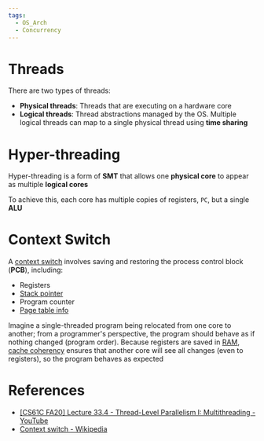 ```yaml
---
tags:
  - OS_Arch
  - Concurrency
---
```


# Threads

There are two types of threads:

- **Physical threads**: Threads that are executing on a hardware core
- **Logical threads**: Thread abstractions managed by the OS. Multiple logical threads can map to a single physical thread using **time sharing**

# Hyper-threading

Hyper-threading is a form of **SMT** that allows one **physical core** to appear as multiple **logical cores**

To achieve this, each core has multiple copies of registers, `PC`, but a single **ALU**

# Context Switch

A [context switch](Context%20Switch.md) involves saving and restoring the process control block (**PCB**), including:

- Registers
- [Stack pointer](Call%20Stack.md)
- Program counter
- [Page table info](Virtual%20Memory.md)

Imagine a single-threaded program being relocated from one core to another; from a programmer's perspective, the program should behave as if nothing changed (program order). Because registers are saved in [RAM](Main%20Memory.md), [cache coherency](Cache%20Coherency.md) ensures that another core will see all changes (even to registers), so the program behaves as expected

# References

- [[CS61C FA20] Lecture 33.4 - Thread-Level Parallelism I: Multithreading - YouTube](https://youtu.be/_ZL8Z81yI5w?si=wNehxisw9x353Vvl)
- [Context switch - Wikipedia](https://en.wikipedia.org/wiki/Context_switch)
